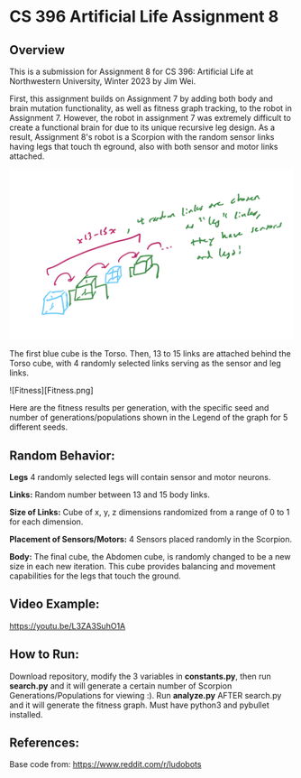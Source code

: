 # CS 396 Artificial Life Assignment 8

## Overview

This is a submission for Assignment 8 for CS 396: Artificial Life at Northwestern University, Winter 2023 by Jim Wei.

First, this assignment builds on Assignment 7 by adding both body and brain mutation functionality, as well as fitness graph tracking, to the robot in Assignment 7. However, the robot in assignment 7 was extremely difficult to create a functional brain for due to its unique recursive leg design. As a result, Assignment 8's robot is a Scorpion with the random sensor links having legs that touch th eground, also with both sensor and motor links attached.

![Assignment8](Assignment8.png)

The first blue cube is the Torso. Then, 13 to 15 links are attached behind the Torso cube, with 4 randomly selected links serving as the sensor and leg links.

![Fitness][Fitness.png]

Here are the fitness results per generation, with the specific seed and number of generations/populations shown in the Legend of the graph for 5 different seeds.


## Random Behavior:

**Legs** 4 randomly selected legs will contain sensor and motor neurons.

**Links:** Random number between 13 and 15 body links.

**Size of Links:** Cube of x, y, z dimensions randomized from a range of 0 to 1 for each dimension.

**Placement of Sensors/Motors:** 4 Sensors placed randomly in the Scorpion.

**Body:** The final cube, the Abdomen cube, is randomly changed to be a new size in each new iteration. This cube provides balancing and movement capabilities for the legs that touch the ground.


## Video Example:
https://youtu.be/L3ZA3SuhO1A

## How to Run:

Download repository, modify the 3 variables in **constants.py**, then run **search.py** and it will generate a certain number of Scorpion Generations/Populations for viewing :). Run **analyze.py** AFTER search.py and it will generate the fitness graph. Must have python3 and pybullet installed.


## References:
Base code from: https://www.reddit.com/r/ludobots
